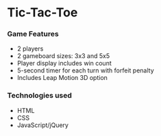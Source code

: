# Tic-Tac-Toe

### Game Features
- 2 players
- 2 gameboard sizes: 3x3 and 5x5
- Player display includes win count
- 5-second timer for each turn with forfeit penalty
- Includes Leap Motion 3D option

### Technologies used
- HTML
- CSS
- JavaScript/jQuery
